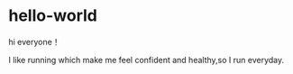 # hello-world

hi everyone！

I like running which make me feel confident and healthy,so I run everyday.
